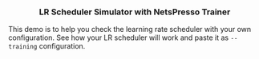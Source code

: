 ### <center>LR Scheduler Simulator with NetsPresso Trainer</center>

This demo is to help you check the learning rate scheduler with your own configuration. See how your LR scheduler will work and paste it as `--training` configuration.